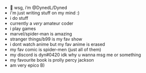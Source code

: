 - 👋 wsg, i’m @DynedL/Dyned
- i'm just writing stuff on my mind :)
- i do stuff
- currently a *very* amateur coder
- i play games
- marvel/spider-man is amazing
- stranger things/b99 is my fav show
- i dont watch anime but my fav anime is erased
- my fav comic is spider-men (just all of them)
- my discord is dyn#0420 idk why u wanna msg me or something
- my favourite book is prolly percy jackson
- am very epico B)
